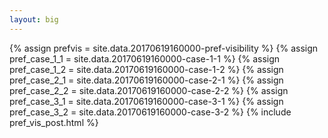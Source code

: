 ```yaml
---
layout: big
---
```

{% assign prefvis = site.data.20170619160000-pref-visibility %}
{% assign pref_case_1_1 = site.data.20170619160000-case-1-1 %}
{% assign pref_case_1_2 = site.data.20170619160000-case-1-2 %}
{% assign pref_case_2_1 = site.data.20170619160000-case-2-1 %}
{% assign pref_case_2_2 = site.data.20170619160000-case-2-2 %}
{% assign pref_case_3_1 = site.data.20170619160000-case-3-1 %}
{% assign pref_case_3_2 = site.data.20170619160000-case-3-2 %}
{% include pref_vis_post.html %}
